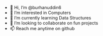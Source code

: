 - 👋 Hi, I’m @burhanuddin6
- 👀 I’m interested in Computers
- 🌱 I’m currently learning Data Structures
- 💞️ I’m looking to collaborate on fun projects
- 📫 Reach me anytime on github

<!---
burhanuddin6/burhanuddin6 is a ✨ special ✨ repository because its `README.md` (this file) appears on your GitHub profile.
You can click the Preview link to take a look at your changes.
--->
